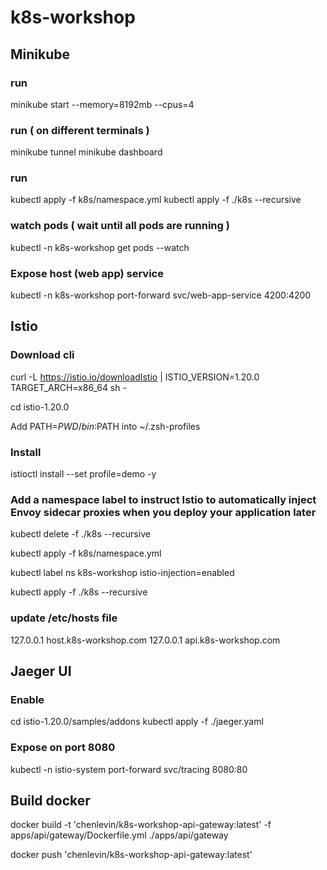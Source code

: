 # k8s-workshop

## Minikube

### run
minikube start --memory=8192mb --cpus=4

### run ( on different terminals )
minikube tunnel
minikube dashboard

### run
kubectl apply -f k8s/namespace.yml
kubectl apply -f ./k8s --recursive

### watch pods ( wait until all pods are running )
kubectl -n k8s-workshop get pods --watch

### Expose host (web app) service

kubectl -n k8s-workshop port-forward svc/web-app-service 4200:4200



## Istio

### Download cli

curl -L https://istio.io/downloadIstio | ISTIO_VERSION=1.20.0 TARGET_ARCH=x86_64 sh -

cd istio-1.20.0

Add PATH=$PWD/bin:$PATH into ~/.zsh-profiles

### Install

istioctl install --set profile=demo -y

### Add a namespace label to instruct Istio to automatically inject Envoy sidecar proxies when you deploy your application later

kubectl delete -f ./k8s --recursive

kubectl apply -f k8s/namespace.yml

kubectl label ns k8s-workshop  istio-injection=enabled

kubectl apply -f ./k8s --recursive


### update /etc/hosts file
127.0.0.1 host.k8s-workshop.com
127.0.0.1 api.k8s-workshop.com


## Jaeger UI

### Enable 
cd istio-1.20.0/samples/addons
kubectl apply -f ./jaeger.yaml

### Expose on port 8080
kubectl -n istio-system  port-forward svc/tracing  8080:80


## Build docker 

docker build -t 'chenlevin/k8s-workshop-api-gateway:latest' -f apps/api/gateway/Dockerfile.yml ./apps/api/gateway

docker push 'chenlevin/k8s-workshop-api-gateway:latest'